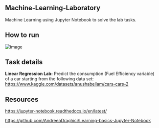 ## Machine-Learning-Laboratory
Machine Learning using Jupyter Notebook to solve the lab tasks.

## How to run
![image](https://user-images.githubusercontent.com/72825756/197519913-6435e6d3-7e06-4264-a6ef-98e93375faf1.png)


## Task details

**Linear Regression Lab:** Predict the consumption (Fuel Efficiency variable) of a car starting from the following data set: https://www.kaggle.com/datasets/anushabellam/cars-cars-2


## Resources

https://jupyter-notebook.readthedocs.io/en/latest/

https://github.com/AndreeaDraghici/Learning-basics-Jupyter-Notebook
